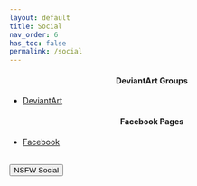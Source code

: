 ```yaml
---
layout: default
title: Social
nav_order: 6
has_toc: false
permalink: /social
---
```


<!-- 
{: .note }
> {: .opaque }
> 
>
> 
-->

<div class="w3-card">
<div class="responsive">
<h4 style="text-align:center">DeviantArt Groups</h4>
<ul>
    <li><a href="https://www.deviantart.com/the-back-room" target="_blank">DeviantArt</a></li>
</ul>
<h4 style="text-align:center">Facebook Pages</h4>
<ul>
    <li><a href="https://www.facebook.com/profile.php?id=61572245999615" target="_blank">Facebook</a></li>
</ul>
</div>
</div>
<!-- ////////////////////////////////////////////////////////////////////////////////////////////////////////////////////// -->
<br />
<a href="/social/nsfw">
<button type="button" name="button" class="btn">NSFW Social</button></a> 
<br />
<!-- ////////////////////////////////////////////////////////////////////////////////////////////////////////////////////// -->
